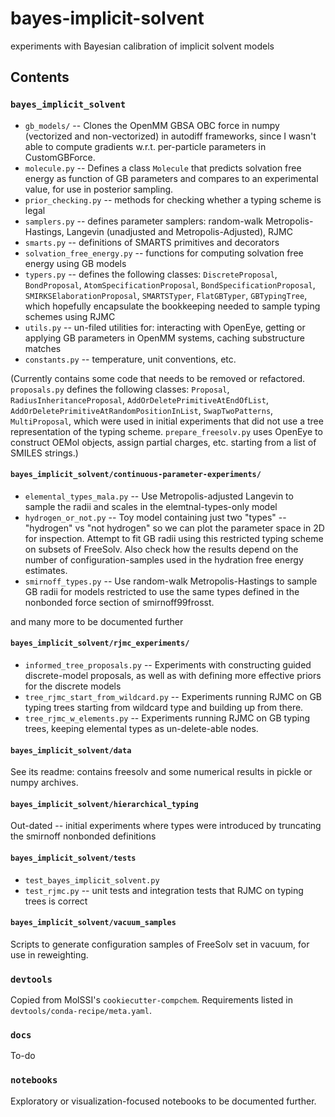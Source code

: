 # bayes-implicit-solvent
experiments with Bayesian calibration of implicit solvent models

## Contents

### `bayes_implicit_solvent`
* `gb_models/` -- Clones the OpenMM GBSA OBC force in numpy (vectorized and non-vectorized) in autodiff frameworks, since I wasn't able to compute gradients w.r.t. per-particle parameters in CustomGBForce.
* `molecule.py` -- Defines a class `Molecule` that predicts solvation free energy as function of GB parameters and compares to an experimental value, for use in posterior sampling.
* `prior_checking.py` -- methods for checking whether a typing scheme is legal
* `samplers.py` -- defines parameter samplers: random-walk Metropolis-Hastings, Langevin (unadjusted and Metropolis-Adjusted), RJMC
* `smarts.py` -- definitions of SMARTS primitives and decorators
* `solvation_free_energy.py` -- functions for computing solvation free energy using GB models
* `typers.py` -- defines the following classes: `DiscreteProposal`, `BondProposal`, `AtomSpecificationProposal`, `BondSpecificationProposal`, `SMIRKSElaborationProposal`, `SMARTSTyper`, `FlatGBTyper`, `GBTypingTree`, which hopefully encapsulate the bookkeeping needed to sample typing schemes using RJMC
* `utils.py` -- un-filed utilities for: interacting with OpenEye, getting or applying GB parameters in OpenMM systems, caching substructure matches
* `constants.py` -- temperature, unit conventions, etc.

(Currently contains some code that needs to be removed or refactored. `proposals.py` defines the following classes: `Proposal`, `RadiusInheritanceProposal`, `AddOrDeletePrimitiveAtEndOfList`, `AddOrDeletePrimitiveAtRandomPositionInList`, `SwapTwoPatterns`, `MultiProposal`, which were used in initial experiments that did not use a tree representation of the typing scheme. `prepare_freesolv.py` uses OpenEye to construct OEMol objects, assign partial charges, etc. starting from a list of SMILES strings.)

#### `bayes_implicit_solvent/continuous-parameter-experiments/`
* `elemental_types_mala.py` -- Use Metropolis-adjusted Langevin to sample the radii and scales in the elemtnal-types-only model
* `hydrogen_or_not.py` -- Toy model containing just two "types" -- "hydrogen" vs "not hydrogen" so we can plot the parameter space in 2D for inspection. Attempt to fit GB radii using this restricted typing scheme on subsets of FreeSolv. Also check how the results depend on the number of configuration-samples used in the hydration free energy estimates.
* `smirnoff_types.py` -- Use random-walk Metropolis-Hastings to sample GB radii for models restricted to use the same types defined in the nonbonded force section of smirnoff99frosst.

and many more to be documented further

#### `bayes_implicit_solvent/rjmc_experiments/`
* `informed_tree_proposals.py` -- Experiments with constructing guided discrete-model proposals, as well as with defining more effective priors for the discrete models
* `tree_rjmc_start_from_wildcard.py` -- Experiments running RJMC on GB typing trees starting from wildcard type and building up from there.
* `tree_rjmc_w_elements.py` -- Experiments running RJMC on GB typing trees, keeping elemental types as un-delete-able nodes.

#### `bayes_implicit_solvent/data`
See its readme: contains freesolv and some numerical results in pickle or numpy archives.

#### `bayes_implicit_solvent/hierarchical_typing`
Out-dated -- initial experiments where types were introduced by truncating the smirnoff nonbonded definitions

#### `bayes_implicit_solvent/tests`
* `test_bayes_implicit_solvent.py`
* `test_rjmc.py` -- unit tests and integration tests that RJMC on typing trees is correct

#### `bayes_implicit_solvent/vacuum_samples`

Scripts to generate configuration samples of FreeSolv set in vacuum, for use in reweighting.

### `devtools`
Copied from MolSSI's `cookiecutter-compchem`. Requirements listed in `devtools/conda-recipe/meta.yaml`.

### `docs`

To-do

### `notebooks`
Exploratory or visualization-focused notebooks to be documented further.
